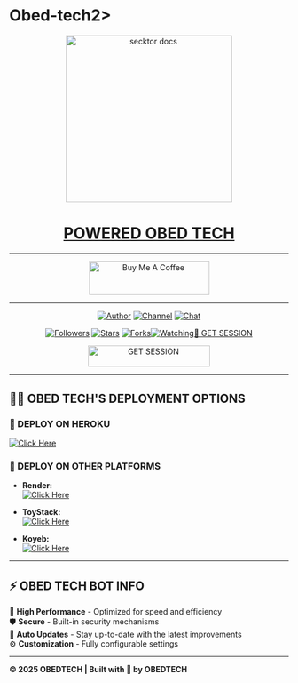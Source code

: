 # Obed-tech2>
  
<p align="center">  
  <a href="https://files.catbox.moe/1khsx4.jpg">
    <img alt="secktor docs" height="300" src="https://files.catbox.moe/1khsx4.jpg">
    <h1 align="center"> POWERED OBED TECH</h1>
  </a>
</p>  

---

<p align="center">
  <a href="https://buymeacoffee.com/charlesodhu" target="_blank">
    <img src="https://cdn.buymeacoffee.com/buttons/v2/default-yellow.png" alt="Buy Me A Coffee" style="height: 60px !important;width: 217px !important;">
  </a>
</p>

---

<p align="center">
  <a href="https://github.com/Trippleo1802/Obed-tech"><img title="Author" src="https://github.com/Trippleo1802/Obed-tech"></a> 
  <a href="https://whatsapp.com/channel/0029Vb46YKVGehEEbFN3jH3I"><img title="Channel" src="https://img.shields.io/badge/CHANNEL-black?style=for-the-badge&logo=whatsapp"></a> 
  <a href="https://wa.me/254701082940"><img title="Chat" src="https://img.shields.io/badge/CHAT US-black?style=for-the-badge&logo=whatsapp"></a>
</p>

<p align="center">
  <a href="https://github.com/Obed?tab=followers"><img title="Followers" src="https://github.com/Obed"tab=followers"></a>
  <a href="https://github.com/Trippleo1802/Obed-tech/stargazers"><img title="Stars" src="https://github.com/Trippleo1802/Obed-tech?&style=social"></a>
  <a href="https://github.com/Trippleo1802/Obed-tech/forks"><img title="Forks"
href="https://github.com/Trippleo1802/Obed-tech/watchers"><img title="Watching"
---

## 🚀 GET SESSION

<p align="center">
  <a href="https://charle-ke.onrender.com">
    <img title="GET SESSION" src="https://img.shields.io/badge/GET SESSION-blue?style=for-the-badge&logo=bmw" width="220" height="38.45"/>
  </a>
</p>

---

## 🧚‍♂️ OBED TECH'S DEPLOYMENT OPTIONS

### 🔹 DEPLOY ON HEROKU

  [![Click Here](https://img.shields.io/badge/➤Click-Here-red.svg)](https://dashboard.heroku.com/new?template=https%3A%2F%2Fgithub.com%2FTrippleo1802%2FNORMAL-BOT)
  
### 🔹 DEPLOY ON OTHER PLATFORMS
- **Render:**  
  [![Click Here](https://img.shields.io/badge/➤Click-Here-blue.svg)](https://render.com)

- **ToyStack:**  
  [![Click Here](https://img.shields.io/badge/➤Click-Here-blue.svg)](https://toystack.ai)

- **Koyeb:**  
  [![Click Here](https://img.shields.io/badge/➤Click-Here-blue.svg)](https://koyeb.com)

---

## ⚡ OBED TECH BOT INFO  
🚗 **High Performance** - Optimized for speed and efficiency  
🛡️ **Secure** - Built-in security mechanisms  
🔄 **Auto Updates** - Stay up-to-date with the latest improvements  
⚙️ **Customization** - Fully configurable settings  

---

**© 2025 OBEDTECH | Built with 💚 by OBEDTECH**


